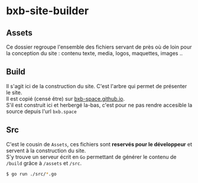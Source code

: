 # bxb-site-builder

## Assets
Ce dossier regroupe l'ensemble des fichiers servant de près où de loin pour la conception du site : contenu texte, media, logos, maquettes, images ..

## Build
Il s'agit ici de la construction du site. C'est l'arbre qui permet de présenter le site.  
Il est copié (censé être) sur [bxb-space.github.io](https://github.com/bxb-space/bxb-space.github.io).  
S'il est construit ici et herbergé la-bas, c'est pour ne pas rendre accesible la source depuis l'url `bxb.space`

## Src
C'est le cousin de `Assets`, ces fichiers sont **reservés pour le développeur** et servent à la construction du site.  
S'y trouve un serveur écrit en `Go` permettant de générer le contenu de `/build` grâce à `/assets` et `/src`.

```sh
$ go run ./src/*.go
```
